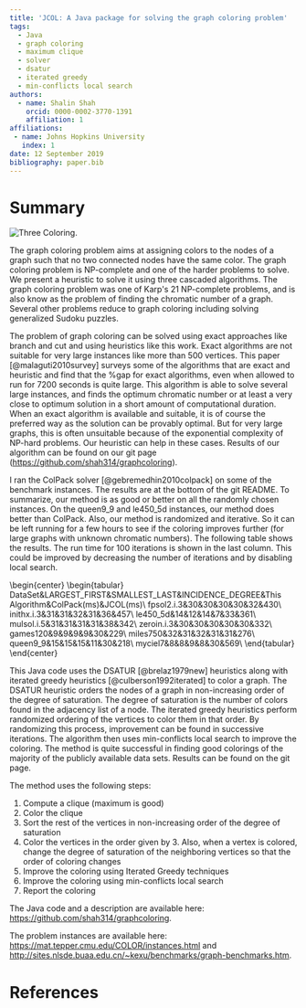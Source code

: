 ```yaml
---
title: 'JCOL: A Java package for solving the graph coloring problem'
tags:
  - Java
  - graph coloring
  - maximum clique
  - solver
  - dsatur
  - iterated greedy
  - min-conflicts local search
authors:
  - name: Shalin Shah
    orcid: 0000-0002-3770-1391
    affiliation: 1
affiliations:
 - name: Johns Hopkins University
   index: 1
date: 12 September 2019
bibliography: paper.bib
---
```


# Summary

![Three Coloring.](threecoloring.jpg)

The graph coloring problem aims at assigning colors to the nodes of a graph such that no two connected nodes have the same color. The graph coloring problem is NP-complete and one of the harder problems to solve. We present a heuristic to solve it using three cascaded algorithms. The graph coloring problem was one of Karp's 21 NP-complete problems, and is also know as the problem of finding the chromatic number of a graph. Several other problems reduce to graph coloring including solving generalized Sudoku puzzles.

The problem of graph coloring can be solved using exact approaches like branch and cut and using heuristics like this work. Exact algorithms are not suitable for very large instances like more than 500 vertices. This paper [@malaguti2010survey] surveys some of the algorithms that are exact and heuristic and find that the %gap for exact algorithms, even when allowed to run for 7200 seconds is quite large. This algorithm is able to solve several large instances, and finds the optimum chromatic number or at least a very close to optimum solution in a short amount of computational duration. When an exact algorithm is available and suitable, it is of course the preferred way as the solution can be provably optimal. But for very large graphs, this is often unsuitable because of the exponential complexity of NP-hard problems. Our heuristic can help in these cases. Results of our algorithm can be found on our git page (<https://github.com/shah314/graphcoloring>).

I ran the ColPack solver [@gebremedhin2010colpack] on some of the benchmark instances. The results are at the bottom of the git README. To summarize, our method is as good or better on all the randomly chosen instances. On the queen9_9 and le450_5d instances, our method does better than ColPack. Also, our method is randomized and iterative. So it can be left running for a few hours to see if the coloring improves further (for large graphs with unknown chromatic numbers). The following table shows the results. The run time for 100 iterations is shown in the last column. This could be improved by decreasing the number of iterations and by disabling local search.

\begin{center}
\begin{tabular}
DataSet&LARGEST_FIRST&SMALLEST_LAST&INCIDENCE_DEGREE&This Algorithm&ColPack(ms)&JCOL(ms)\\
fpsol2.i.3&30&30&30&30&32&430\\
inithx.i.3&31&31&32&31&36&457\\
le450_5d&14&12&14&7&33&361\\
mulsol.i.5&31&31&31&31&38&342\\
zeroin.i.3&30&30&30&30&30&332\\
games120&9&9&9&9&30&229\\
miles750&32&31&32&31&31&276\\
queen9_9&15&15&15&11&30&218\\
myciel7&8&8&9&8&30&569\\
\end{tabular}
\end{center}

This Java code uses the DSATUR [@brelaz1979new] heuristics along with iterated greedy heuristics [@culberson1992iterated] to color a graph. The DSATUR heuristic orders the nodes of a graph in non-increasing order of the degree of saturation. The degree of saturation is the number of colors found in the adjacency list of a node. The iterated greedy heuristics perform randomized ordering of the vertices to color them in that order. By randomizing this process, improvement can be found in successive iterations. The algorithm then uses min-conflicts local search to improve the coloring. The method is quite successful in finding good colorings of the majority of the publicly available data sets. Results can be found on the git page.

The method uses the following steps:

1) Compute a clique (maximum is good)
2) Color the clique
3) Sort the rest of the vertices in non-increasing order of the degree of saturation
4) Color the vertices in the order given by 3. Also, when a vertex is colored, change the degree of saturation of the neighboring vertices so that the order of coloring changes
5) Improve the coloring using Iterated Greedy techniques
6) Improve the coloring using min-conflicts local search
7) Report the coloring

The Java code and a description are available here: <https://github.com/shah314/graphcoloring>. 

The problem instances are available here: 
<https://mat.tepper.cmu.edu/COLOR/instances.html> and 
<http://sites.nlsde.buaa.edu.cn/~kexu/benchmarks/graph-benchmarks.htm>.

# References
